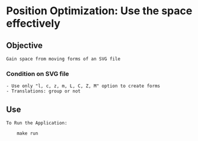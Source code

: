 # Position Optimization: Use the space effectively

## 		Objective
    Gain space from moving forms of an SVG file 
	
### 		Condition on SVG file
    - Use only "l, c, z, m, L, C, Z, M" option to create forms
    - Translations: group or not


## 		Use
    To Run the Application: 
```{r, engine='sh', count_lines}
	make run
```
